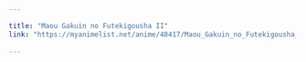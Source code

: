 ```yaml
---

title: "Maou Gakuin no Futekigousha II"
link: "https://myanimelist.net/anime/48417/Maou_Gakuin_no_Futekigousha__Shijou_Saikyou_no_Maou_no_Shiso_Tensei_shite_Shison-tachi_no_Gakkou_e_Kayou_II"
 
---
```

